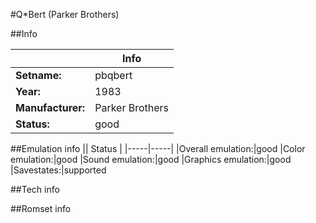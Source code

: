 #Q*Bert (Parker Brothers)

##Info

||Info|
|-----|-----|
|**Setname:**|pbqbert
|**Year:**|1983
|**Manufacturer:**|Parker Brothers
|**Status:**|good

##Emulation info
|| Status |
|-----|-----|
|Overall emulation:|good
|Color emulation:|good
|Sound emulation:|good
|Graphics emulation:|good
|Savestates:|supported

##Tech info

##Romset info

<!--- START OF EDITED COMMENT DO NOT TOUCH TEXT ABOVE-->
